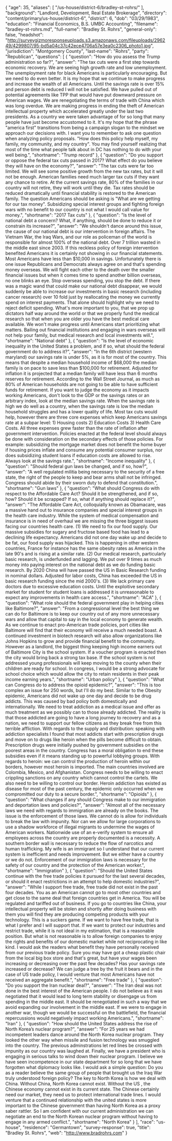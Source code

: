 {
  "age": 35,
  "aliases": [
    "/us-house/district-6/bradley-st-rohrs/"
  ],
  "background": "Landlord, Development, Real Estate Brokerage",
  "directory": "content/primary/us-house/district-6",
  "district": 6,
  "dob": "03/29/1983",
  "education": "Financial Economics, B.S. UMBC Accounting",
  "filename": "bradley-st-rohrs.md",
  "full-name": "Bradley St. Rohrs",
  "general-only": false,
  "headshot": "http://surveygizmoresponseuploads.s3.amazonaws.com/fileuploads/296249/4299807/95-bd5a04c37c42ece4706a57e3ea0c2306_photo1.jpg",
  "jurisdiction": "Montgomery County",
  "last-name": "Rohrs",
  "party": "Republican",
  "questions": [
    {
      "question": "How do you assess the Trump administration so far?",
      "answer": "The tax cuts were a first step towards economic recovery. We are seeing high growth rate and low unemployment. The unemployment rate for black Americans is particularly encouraging. But we need to do even better. It is my hope that we continue to make progress and increase the wealth of all Americans. Until the savings rate is over 15% and person debt is reduced I will not be satisfied. We have pulled out of potential agreements like TPP that would have put downward pressure on American wages. We are renegotiating the terms of trade with China which was long overdue. We are making progress in ending the theft of American intellectual property which accelerated greatly under the last two presidents. As a country we were taken advantage of for so long that many people have just become accustomed to it. It's my hope that the phrase \"america first\" transitions from being a campaign slogan to the mindset we approach our decisions with. I want you to remember to ask one question when analyzing policy proposals. \"How does this policy help myself, my family, my community, and my country\". You may find yourself realizing that most of the time what people talk about in DC has nothing to do with your well being.",
      "shortname": "Trump record"
    },
    {
      "question": "Do you support or oppose the federal tax cuts passed in 2017? What effect do you believe they will have on the economy?",
      "answer": "The tax cuts were far too limited. We will see some positive growth from the new tax rates, but it will not be enough. American families need much larger tax cuts if they want any chance to retire. At the current savings rate, 80% of the families in our country will not retire, they will work until they die. Tax rates should be reduced dramatically until financial stability is restored to the American family. The question Americans should be asking is \"What are we getting for our tax money\". Subsidizing special interest groups and fighting foreign wars with no benefit to our country is not what I would call value for money.",
      "shortname": "2017 Tax cuts"
    },
    {
      "question": "Is the level of national debt a concern? What, if anything, should be done to reduce it or constrain its increase?",
      "answer": "We shouldn't dance around this issue, the cause of our national debt is our intervention in foreign affairs. The Vietnam War, the Iraq Wars, and our role as policeman of the world is responsible for almost 100% of the national debt. Over 7 trillion wasted in the middle east since 2003. If this reckless policy of foreign intervention benefited Americans it is certainly not showing in our financial statements. Most Americans have less than $10,000 in savings. Unfortunately there is one issue Republicans and Democrats always agree on and that's spending money overseas. We will fight each other to the death over the smaller financial issues but when it comes time to spend another billion overseas, no one blinks an eye. Stop overseas spending, you stop the debt. If there was a magic wand that could make our national debt disappear, we would suddenly be able to increase our investments in basic research (including cancer research) over 10 fold just by reallocating the money we currently spend on interest payments. That alone should highlight why we need to reject deficit spending. What's more important to you, that we prop up dictators half way around the world or that we properly fund the medical research so that when you are older you have the best medical care available. We won't make progress until Americans start prioritizing what matters. Bailing out financial institutions and engaging in wars overseas will not help your family, but medical research and local investments will.",
      "shortname": "National debt"
    },
    {
      "question": "Is the level of economic inequality in the United States a problem, and if so, what should the federal government do to address it?",
      "answer": "In the 6th district (western maryland) our savings rate is under 5%, as it is for most of the country. This means that despite a median household income of $68,000 the median family is on pace to save less than $100,000 for retirement. Adjusted for inflation it is projected that a median family will have less than 6 months reserves for retirement. According to the Wall Street Journal, as much as 80% of American households are not going to be able to have sufficient funds for retirement. If you want to judge the economy as it impacts working Americans, don't look to the GDP or the savings rates or an arbitrary index, look at the median savings rate. When the savings rate is high we do well as a country, when the savings rate is low the median household struggles and has a lower quality of life. Most tax cuts would help, however there are three core expenses which keep Americans savings rate at a subpar level: 1) Housing costs 2) Education Costs 3) Health Care Costs. All three expenses grew faster than the rate of inflation after government intervention. Policies enacted at the federal level should always be done with consideration on the secondary effects of those policies. For example: subsidizing the mortgage market does not benefit the home buyer if housing prices inflate and consume any potential consumer surplus, nor does subsidizing student loans if education costs are allowed to rise. Always look at the savings rate.",
      "shortname": "Income inequality"
    },
    {
      "question": "Should federal gun laws be changed, and if so, how?",
      "answer": "A well regulated militia being necessary to the security of a free state, the right of the people to keep and bear arms shall not be infringed. Congress should abide by their sworn duty to defend that constitution.",
      "shortname": "Gun laws"
    },
    {
      "question": "What should Congress do with respect to the Affordable Care Act? Should it be strengthened, and if so, how? Should it be scrapped? If so, what if anything should replace it?",
      "answer": "The Affordable Care Act, colloquially known as Obamacare, was a massive hand out to insurance companies and special interest groups in the health care industry. While the system of medical compensation and insurance is in need of overhaul we are missing the three biggest issues facing our countries health care. (1) We need to fix our food supply. Our massive subsidies for sugary and fructose based food has lead to a declining life expectancy. Americans did not one day wake up and decide to be fat, our food supply was hijacked. This is happening in other western countries, France for instance has the same obesity rates as America in the late 90's and is rising at a similar rate. (2) Our medical research, particularly basic research, is underfunded and lagging. We put over 9 times as much money into paying interest on the national debt as we do funding basic research. By 2020 China will have passed the US in Basic Research funding in nominal dollars. Adjusted for labor costs, China has exceeded the US in basic research funding since the mid 2000's. (3) We lack primary care doctors due to excessive education costs. Until the exploitive secondary market for student for student loans is addressed it is unreasonable to expect any improvements in health care access.",
      "shortname": "ACA"
    },
    {
      "question": "What role should the federal government play in helping cities like Baltimore?",
      "answer": "From a congressional level the best thing we can do for Baltimore is to keep our country out of any more unnecessary wars and allow that capital to say in the local economy to generate wealth. As we continue to enact pro-American trade policies, port cities like Baltimore will find that their economy will receive a much needed boast. A continued investment in biotech research will also allow organizations like Johns Hopkins to grow and provide financial benefit to the community. However as a landlord, the biggest thing keeping high income earners out of Baltimore City is the school system. If a voucher program is enacted then the city would bring back a strong tax base. If the school system is not addressed young professionals will keep moving to the county when their children are ready for school. In congress, I would be a strong advocate for school choice which would allow the city to retain residents in their peak income earning years.",
      "shortname": "Urban policy"
    },
    {
      "question": "What can Congress do to address the opioid epidemic?",
      "answer": "This is too complex an issue for 250 words, but I'll do my best. Similar to the Obesity epidemic, Americans did not wake up one day and decide to be drug addicts. This was caused by bad policy both domestically and internationally. We need to treat addiction as a medical issue and offer as much treatment as we possibly can to those already addicted. The reality is that those addicted are going to have a long journey to recovery and as a nation, we need to support our fellow citizens as they break free from this terrible affliction. With regards to the supply and distribution: speaking with addiction specialists I found that most addicts start with prescription drugs and move on to drugs like heroin when the pills become difficult to obtain. Prescription drugs were initially pushed by government subsidies on the poorest areas in the country. Congress has a moral obligation to end these subsidies even if it means standing up to powerful lobbying groups. With regards to heroin: we can control the production of heroin within our borders, however most heroin is imported. The main countries involved are Colombia, Mexico, and Afghanistan. Congress needs to be willing to enact crippling sanctions on any country which cannot control the cartels. We also need to be willing to control our border. Heroin addiction has existed as disease for most of the past century, the epidemic only occurred when we compromitted our duty to a secure border.",
      "shortname": "Opioids"
    },
    {
      "question": "What changes if any should Congress make to our immigration and deportation laws and policies?",
      "answer": "Almost all of the necessary laws we need with regards to immigration are already on the books. The issue is the enforcement of those laws. We cannot do is allow for individuals to break the law with impunity. Nor can we allow for large corporations to use a shadow workforce of illegal migrants to undermine the wages of American workers. Nationwide use of an e-verify system to ensure all employees across the country are properly documented is a necessity. A southern border wall is necessary to reduce the flow of narcotics and human trafficking. My wife is an immigrant so I understand that our current system is inefficient and needs improvement. But we either have a country or we do not. Enforcement of our immigration laws is necessary for the safety of our country and the protection of the American worker.",
      "shortname": "Immigration"
    },
    {
      "question": "Should the United States continue with the free trade policies it pursued for the last several decades, or should it enact restrictions in an attempt to help domestic industries?",
      "answer": "While I support free trade, free trade did not exist in the past four decades. You as an American cannot go to most other countries and get close to the same deal that foreign countries get in America. You will be regulated and tariffed out of business. If you go to countries like China, your intellectual property will be stolen and shortly after doing business with them you will find they are producing competing products with your technology. This is a suckers game. If we want to have free trade, that is what I prefer and I will support that. If we want to protect our industries and restrict trade, while it is not ideal in my estimation, that is a reasonable position. But what is not reasonable is to allow foreign companies to enjoy the rights and benefits of our domestic market while not reciprocating in like kind. I would ask the readers what benefit they have personally received from our previous trade policy. Sure you may have got a cheap plastic chair from the local big box store and that's great, but have your wages been increasing or decreasing over the past few decades? Has your savings rate increased or decrease? We can judge a tree by the fruit it bears and in the case of US trade policy, I would venture that most Americans have not received an aggregate benefit.",
      "shortname": "Free trade"
    },
    {
      "question": "Do you support the Iran nuclear deal?",
      "answer": "The Iran deal was not done in the best interest of the American people. I do not believe as it was negotiated that it would lead to long term stability or disengage us from spending in the middle east. It should be renegotiated in such a way that we avoid expanding our involvement in the middle east. If we were to engage in another war, though we would be successful on the battlefield, the financial repercussions would negatively impact working Americans.",
      "shortname": "Iran"
    },
    {
      "question": "How should the United States address the rise of North Korea’s nuclear program?",
      "answer": "For 25 years we had incompetent leaders dance around the North Korea nuclear program. They looked the other way when missile and fusion technology was smuggled into the country. The previous adminstrations let red lines be crossed with impunity as our country was laughed at. Finally, we have a president who is engaging in serious talks to wind down their nuclear program. I believe we have seen incompetence in our state department for so long that we have forgotten what diplomacy looks like. I would ask a simple question: Do you as a reader believe the same group of people that brought us the Iraq War truly understood foreign policy? The key to North Korea is how we deal with China. Without China, North Korea cannot exist. Without the US , the Chinese economy cannot exist in its current state. The Chinese certainly need our market, they need us to protect international trade lines. I would venture that a continued relationship with the united states is more important to the Chinese government than having North Korea as a proxy saber rattler. So I am confident with our current administration we can negotiate an end to the North Korean nuclear program without having to engage in any armed conflict.",
      "shortname": "North Korea"
    }
  ],
  "race": "us-house",
  "residence": "Germantown",
  "survey-response": true,
  "title": "Bradley St. Rohrs",
  "web": "http://www.bradrohrs.com"
}
